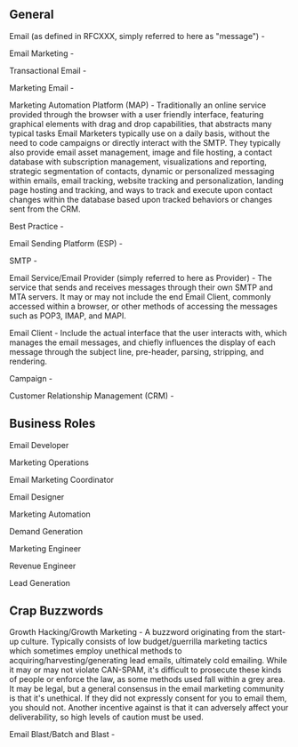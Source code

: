 ## General

Email \(as defined in RFCXXX, simply referred to here as "message"\) -

Email Marketing -

Transactional Email -

Marketing Email -

Marketing Automation Platform \(MAP\) - Traditionally an online service provided through the browser with a user friendly interface, featuring graphical elements with drag and drop capabilities, that abstracts many typical tasks Email Marketers typically use on a daily basis, without the need to code campaigns or directly interact with the SMTP. They typically also provide email asset management, image and file hosting, a contact database with subscription management, visualizations and reporting, strategic segmentation of contacts, dynamic or personalized messaging within emails, email tracking, website tracking and personalization, landing page hosting and tracking, and ways to track and execute upon contact changes within the database based upon tracked behaviors or changes sent from the CRM.

Best Practice -

Email Sending Platform \(ESP\) -

SMTP -

Email Service/Email Provider \(simply referred to here as Provider\) - The service that sends and receives messages through their own SMTP and MTA servers. It may or may not include the end Email Client, commonly accessed within a browser, or other methods of accessing the messages such as POP3, IMAP, and MAPI.

Email Client - Include the actual interface that the user interacts with, which manages the email messages, and chiefly influences the display of each message through the subject line, pre-header, parsing, stripping, and rendering.

Campaign -

Customer Relationship Management \(CRM\) -

## Business Roles

Email Developer

Marketing Operations

Email Marketing Coordinator

Email Designer

Marketing Automation

Demand Generation

Marketing Engineer

Revenue Engineer

Lead Generation

## Crap Buzzwords

Growth Hacking/Growth Marketing - A buzzword originating from the start-up culture. Typically consists of low budget/guerrilla marketing tactics which sometimes employ unethical methods to acquiring/harvesting/generating lead emails, ultimately cold emailing. While it may or may not violate CAN-SPAM, it's difficult to prosecute these kinds of people or enforce the law, as some methods used fall within a grey area. It may be legal, but a general consensus in the email marketing community is that it's unethical. If they did not expressly consent for you to email them, you should not. Another incentive against is that it can adversely affect your deliverability, so high levels of caution must be used.

Email Blast/Batch and Blast -

